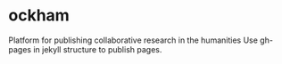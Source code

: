 ockham
======

Platform for publishing collaborative research in the humanities
Use gh-pages in jekyll structure to publish pages.
